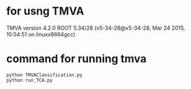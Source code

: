 for usng TMVA 
========

TMVA version 4.2.0
ROOT 5.34/28 (v5-34-28@v5-34-28, Mar 24 2015, 10:54:51 on linuxx8664gcc)

# command for running tmva
```
python TMVAClassification.py
python run_TCA.py
```

